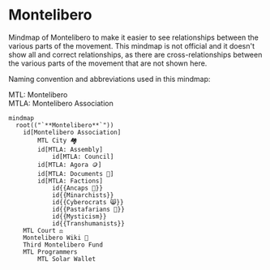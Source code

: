 # Montelibero

Mindmap of Montelibero to make it easier to see relationships between the various parts of the movement. This mindmap is not official and it doesn't show all and correct relationships, as there are cross-relationships between the various parts of the movement that are not shown here.

Naming convention and abbreviations used in this mindmap:

MTL: Montelibero  
MTLA: Montelibero Association

```mermaid
mindmap
  root(("`**Montelibero**`"))
    id[Montelibero Association]
        MTL City 🏘️
        id[MTLA: Assembly]
            id[MTLA: Council]
        id[MTLA: Agora 🪙]
        id[MTLA: Documents 📙]
        id[MTLA: Factions]
            id{{Ancaps 💛}}
            id{{Minarchists}}
            id{{Cyberocrats 😸}}
            id{{Pastafarians 👾}}
            id{{Mysticism}}
            id{{Transhumanists}}
    MTL Court ⚖️
    Montelibero Wiki 📃
    Third Montelibero Fund
    MTL Programmers
        MTL Solar Wallet
```
